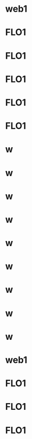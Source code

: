 # web1
# FLO1
# FLO1
# FLO1
# FLO1
# FLO1
# w
# w
# w
# w
# w
# w
# w
# w
# w
# web1
# FLO1
# FLO1
# FLO1
